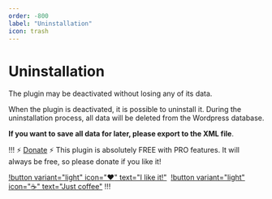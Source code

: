 ```yaml
---
order: -800
label: "Uninstallation"
icon: trash
---
```

# Uninstallation

The plugin may be deactivated without losing any of its data.

When the plugin is deactivated, it is possible to uninstall it. During the uninstallation process, all data will be deleted from the Wordpress database.

**If you want to save all data for later, please export to the XML file**.

!!! :zap: [Donate](https://www.paypal.com/donate/?hosted_button_id=5DNZK72H5YCBY) :zap:
This plugin is absolutely FREE with PRO features. It will always be free, so please donate if you like it!

[!button variant="light" icon=":heart:" text="I like it!"](https://www.paypal.com/donate/?hosted_button_id=5DNZK72H5YCBY)&nbsp;
[!button variant="light" icon=":coffee:" text="Just coffee"](https://www.buymeacoffee.com/piatkowski)
!!!